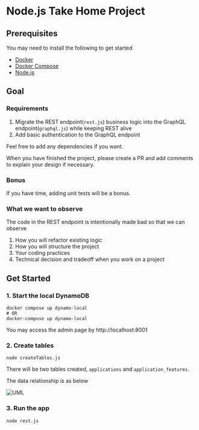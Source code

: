 # Node.js Take Home Project

## Prerequisites
You may need to install the following to get started
- [Docker](https://www.docker.com/products/docker-desktop)
- [Docker Compose](https://docs.docker.com/compose/install/)
- [Node.js](https://nodejs.org/en/download/)

## Goal
### Requirements
1. Migrate the REST endpoint(`rest.js`) business logic into the GraphQL endpoint(`graphql.js`) while keeping REST alive 
2. Add basic authentication to the GraphQL endpoint

Feel free to add any dependencies if you want.

When you have finished the project, please create a PR and add comments to explain your design if necessary.
   
### Bonus
If you have time, adding unit tests will be a bonus.

### What we want to observe
The code in the REST endpoint is intentionally made bad so that we can observe
1. How you will refactor existing logic
2. How you will structure the project
3. Your coding practices
4. Technical decision and tradeoff when you work on a project 

## Get Started
### 1. Start the local DynamoDB
```
docker compose up dynamo-local
# OR
docker-compose up dynamo-local
```

You may access the admin page by http://localhost:8001

### 2. Create tables
```
node createTables.js
```
There will be two tables created, `applications` and `application_features`.

The data relationship is as below

![UML](./images/uml.png)


### 3. Run the app
```
node rest.js
```
